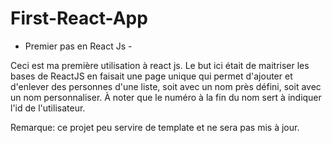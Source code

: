 # First-React-App  

  - Premier pas en React Js -   
  
Ceci est ma première utilisation à react js. 
Le but ici était de maitriser les bases de ReactJS en faisait une page unique qui permet d'ajouter et d'enlever des personnes d'une liste, soit avec un nom près défini, soit avec un nom personnaliser.
À noter que le numéro à la fin du nom sert à indiquer l'id de l'utilisateur.  

Remarque: ce projet peu servire de template et ne sera pas mis à jour.
 
